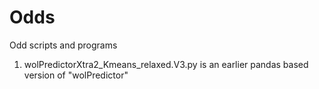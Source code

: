 # Odds
Odd scripts and programs

1. wolPredictorXtra2_Kmeans_relaxed.V3.py is an earlier pandas based version of "wolPredictor"
